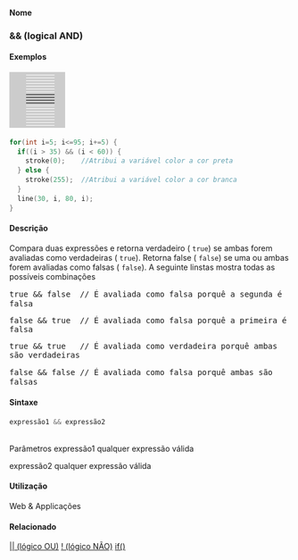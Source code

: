
#### Nome
### && (logical AND)

#### Exemplos
<img border="0" height="100" src="media/logicalAND.gif" width="100"/>

```pde
for(int i=5; i<=95; i+=5) { 
  if((i > 35) && (i < 60)) { 
    stroke(0);    //Atribui a variável color a cor preta
  } else { 
    stroke(255);  //Atribui a variável color a cor branca
  } 
  line(30, i, 80, i); 
} 

```

#### Descrição
Compara duas expressões e retorna verdadeiro ( `true`) se ambas forem avaliadas como verdadeiras ( `true`). Retorna false ( `false`) se uma ou ambas forem avaliadas como falsas ( `false`). A seguinte linstas mostra todas as possíveis combinações

<tt>true &amp;&amp; false    // É avaliada como falsa porquê a segunda é falsa

false &amp;&amp; true    // É avaliada como falsa porquê a primeira é falsa

true &amp;&amp; true   // É avaliada como verdadeira porquê ambas são verdadeiras

false &amp;&amp; false  // É avaliada como falsa porquê ambas são falsas</tt>

#### Sintaxe
```pde
expressão1 && expressão2
            
```
Parâmetros
expressão1
qualquer expressão válida


expressão2
qualquer expressão válida



#### Utilização

	
Web & Applicações

#### Relacionado
[|| (lógico OU)](logicalOR
)
[! (lógico NÃO)](logicalNOT
)
[if()](if_
)

